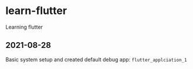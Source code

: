 # learn-flutter
Learning flutter

## 2021-08-28
Basic system setup and created default debug app:
``` flutter_applciation_1 ```
